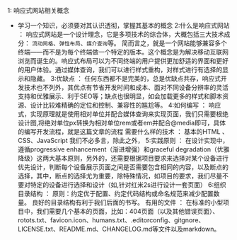1: 响应式网站相关概念
- 学习一个知识，必须要对其认识透彻，掌握其基本的概念
2:什么是响应式网站 ：
响应式网站是一个设计理念，它是多项技术的综合体，大概包括三大技术成分： `流动网格`、`弹性布局`、`媒介查询`等。
简而言之，就是一个网站能够兼容多个终端——而不是为每个终端做一个特定的版本。这个概念是为解决移动互联网浏览而诞生的。响应式布局可以为不同终端的用户提供更加舒适的界面和更好的用户体验。通过媒体查询，我们可以进行样式重构，对样式进行有选择的显示和隐藏。
3:优缺点 ：
任何东西都不是完美的，总是优缺点共存，响应式开发技术也不列外，其优点有节省开发时间和成本、面对不同设备分辨率的灵活支持和优雅展示、利于SEO等；缺点也很明显，如会加载更多的样式和脚本资源、设计比较难精确的定位和控制、兼容性的尴尬等。
4:如何编写 ：
响应式，实现原理就是使用相对单位并配合媒体查询来实现页面，我们只需要根绝设计图,将绝对单位px转换为相对单位rem或者em并配合@media即可，具体的编写开发流程，就是这篇文章的流程
需要什么样的技术 ：
基本的HTML 、CSS、JavaScript 我们不必多言，除此之外，
5:实践原则 ：
在设计实现中，遵循progressive enhancement（渐进增强）和graceful degradation（优雅降级）这两大基本原则，另外的，还需要根据项目要求来选择对某个设备进行优先设计，判断每个设备展示页面之间是否需要包含相同的内容，以及断点的选择，其中，断点的选择尤为重要，除特殊情况，如项目的要求，我们尽量不要对特定的设备进行选择和设计（如,针对红米2s进行设计一套页面）
6:组织目录结构 ：
原则：约定优于配置、约定代码结构或命名规范来减少配置数量。
良好的目录结构有利于我们后面的书写。
有用的文件 ：
在标准的小型项目中，我们需要几个基本的页面，比如：404页面（以及其他错误页面）、rotots.txt、favicon.icon、humans.txt、.editorconfig、gitgnore、LICENSE.txt、README.md、CHANGELOG.md等文件以及markdown。
